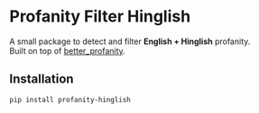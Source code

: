 # Profanity Filter Hinglish

A small package to detect and filter **English + Hinglish** profanity.  
Built on top of [better_profanity](https://pypi.org/project/better-profanity/).

## Installation

```bash
pip install profanity-hinglish
```
